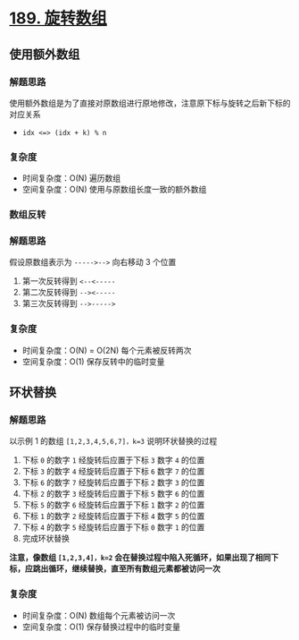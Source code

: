 # [189. 旋转数组](https://leetcode-cn.com/problems/rotate-array/solution/xuan-zhuan-shu-zu-by-leetcode-solution-nipk/)

## 使用额外数组

### 解题思路

使用额外数组是为了直接对原数组进行原地修改，注意原下标与旋转之后新下标的对应关系

- `idx <=> (idx + k) % n`

### 复杂度

- 时间复杂度：O(N) 遍历数组
- 空间复杂度：O(N) 使用与原数组长度一致的额外数组

### 数组反转

### 解题思路

假设原数组表示为 `----->-->` 向右移动 3 个位置

1. 第一次反转得到 `<--<-----`
2. 第二次反转得到 `--><-----`
3. 第三次反转得到 `-->----->`

### 复杂度

- 时间复杂度：O(N) = O(2N) 每个元素被反转两次
- 空间复杂度：O(1) 保存反转中的临时变量

## 环状替换

### 解题思路

以示例 1 的数组 `[1,2,3,4,5,6,7]，k=3` 说明环状替换的过程

1. 下标 `0` 的数字 `1` 经旋转后应置于下标 `3` 数字 `4` 的位置
2. 下标 `3` 的数字 `4` 经旋转后应置于下标 `6` 数字 `7` 的位置
3. 下标 `6` 的数字 `7` 经旋转后应置于下标 `2` 数字 `3` 的位置
4. 下标 `2` 的数字 `3` 经旋转后应置于下标 `5` 数字 `6` 的位置
5. 下标 `5` 的数字 `6` 经旋转后应置于下标 `1` 数字 `2` 的位置
6. 下标 `1` 的数字 `2` 经旋转后应置于下标 `4` 数字 `5` 的位置
7. 下标 `4` 的数字 `5` 经旋转后应置于下标 `0` 数字 `1` 的位置
8. 完成环状替换

**注意，像数组 `[1,2,3,4]，k=2` 会在替换过程中陷入死循环，如果出现了相同下标，应跳出循环，继续替换，直至所有数组元素都被访问一次**

### 复杂度

- 时间复杂度：O(N) 数组每个元素被访问一次
- 空间复杂度：O(1) 保存替换过程中的临时变量
